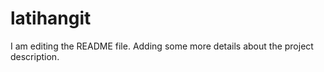 # latihangit
I am editing the README file. Adding some more details about the project description.

